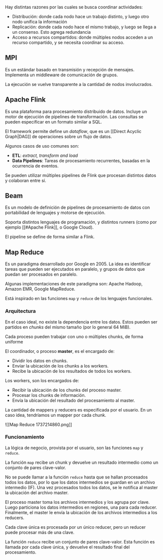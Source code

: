 Hay distintas razones por las cuales se busca coordinar actividades:

- Distribución: donde cada nodo hace un trabajo distinto, y luego otro nodo unifica la información
- Replicación: donde cada nodo hace el mismo trabajo, y luego se llega a un consenso. Esto agrega redundancia
- Acceso a recursos compartidos: donde múltiples nodos acceden a un recurso compartido, y se necesita coordinar su acceso.

## MPI

Es un estándar basado en transmisión y recepción de mensajes. Implementa un middleware de comunicación de grupos.

La ejecución se vuelve transparente a la cantidad de nodos involucrados.

## Apache Flink

Es una plataforma para procesamiento distribuido de datos. Incluye un motor de ejecución de pipelines de transformación. Las consultas se pueden especificar en un formato similar a SQL.

El framework permite define un *dataflow*, que es un [[Direct Acyclic Graph|DAG]] de operaciones sobre un flujo de datos.

Algunos casos de uso comunes son:

- **ETL**: *extract, transform and load*
- **Data Pipelines**: Tareas de procesamiento recurrentes, basadas en la ocurrencia de eventos.

Se pueden utilizar múltiples pipelines de Flink que procesan distintos datos y colaboran entre sí.

## Beam

Es un modelo de definición de pipelines de procesamiento de datos con portabilidad de lenguajes y motorse de ejecución.

Soporta distintos lenguajes de programación, y distintos runners (como por ejemplo [[#Apache Flink]], o Google Cloud).

El pipeline se define de forma similar a Flink.

## Map Reduce

Es un paradigma desarrollado por Google en 2005. La idea es identificar tareas que pueden ser ejecutados en paralelo, y grupos de datos que puedan ser procesados en paralelo.

Algunas implementaciones de este paradigma son: Apache Hadoop, Amazon EMR, Google MapReduce.

Está inspirado en las funciones `map` y `reduce` de los lenguajes funcionales.

### Arquitectura

En el caso ideal, no existe la dependencia entre los datos. Estos pueden ser partidos en *chunks* del mismo tamaño (por lo general 64 MiB).

Cada proceso pueden trabajar con uno o múltiples chunks, de forma uniforme

El coordinador, o proceso **master**, es el encargado de:

- Dividir los datos en chunks.
- Enviar la ubicación de los chunks a los workers.
- Recibe la ubicación de los resultados de todos los workers.

Los workers, son los encargados de:

- Recibir la ubicación de los chunks del proceso master.
- Procesar los chunks de información.
- Envía la ubicación del resultado del procesamiento al master.

La cantidad de mappers y reducers es especificada por el usuario. En un caso idea, tendríamos un mapper por cada chunk.

 ![[Map Reduce 1737214860.png]]

### Funcionamiento

La lógica de negocio, provista por el usuario, son las funciones `map` y `reduce`.

La función `map` recibe un chunk y devuelve un resultado intermedio como un conjunto de pares clave-valor.

No se puede llamar a la función `reduce` hasta que se hallan procesados todos los datos, por lo que los datos intermedios se guardan en un archivo intermedio (IF). Una vez procesados todos los datos, se le notifica al master la ubicación del archivo master.

El proceso master toma los archivos intermedios y los agrupa por clave. Luego particiona los datos intermedios en regiones, una para cada reducer. Finalmente, el master le envía la ubicación de los archivos intermedios a los reducers.

Cada clave única es procesada por un único reducer, pero un reducer puede procesar más de una clave.

La función `reduce` recibe un conjunto de pares clave-valor. Esta función es llamada por cada clave única, y devuelve el resultado final del procesamiento.
